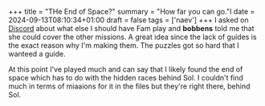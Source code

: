 +++
title = "THe End of Space?"
summary = "How far you can go."I
date = 2024-09-13T08:10:34+01:00
draft = false
tags = ['naev']
+++
I asked on [Discord](https://discord.com/) about what else I should have Fam play and **bobbens** told me that she could cover the other missions. A great idea since the lack of guides is the exact reason why I'm making them. The puzzles got so hard that I wanteed a guide.

At this point I've played much and can say that I likely found the end of space which has to do with the hidden races behind Sol. I couldn't find much in terms of miaaions for it in the files but they're right there, behind Sol.
